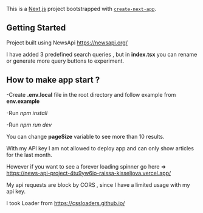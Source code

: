 This is a [Next.js](https://nextjs.org/) project bootstrapped with [`create-next-app`](https://github.com/vercel/next.js/tree/canary/packages/create-next-app).

## Getting Started
Project built using NewsApi https://newsapi.org/


I have added 3 predefined search queries , but in **index.tsx** you can rename or generate more query buttons to experiment. 

## How to make app start ? 
-Create **.env.local** file in the root directory and follow example from **env.example**

-Run *npm install*

-Run *npm run dev*

You can change **pageSize** variable to see more than 10 results.

With my API key I am not allowed to deploy app and can only show articles for the last month.

However if you want to see a forever loading spinner go here => https://news-api-project-4tu9yw6io-raissa-kisseljova.vercel.app/ 

My api requests are block by CORS , since I have a limited usage with my api key.

I took Loader from https://cssloaders.github.io/
